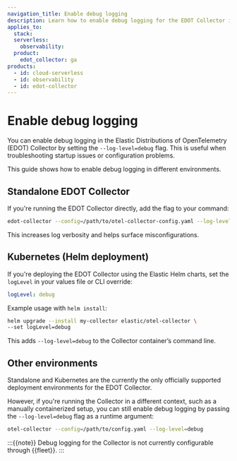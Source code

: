 ```yaml
---
navigation_title: Enable debug logging
description: Learn how to enable debug logging for the EDOT Collector in supported environments.
applies_to:
  stack:
  serverless:
    observability:
  product:
    edot_collector: ga
products:
  - id: cloud-serverless
  - id: observability
  - id: edot-collector
---
```


# Enable debug logging

You can enable debug logging in the Elastic Distributions of OpenTelemetry (EDOT) Collector by setting the `--log-level=debug` flag. This is useful when troubleshooting startup issues or configuration problems.

This guide shows how to enable debug logging in different environments.

## Standalone EDOT Collector

If you're running the EDOT Collector directly, add the flag to your command:

```bash
edot-collector --config=/path/to/otel-collector-config.yaml --log-level=debug
```

This increases log verbosity and helps surface misconfigurations.

## Kubernetes (Helm deployment)

If you're deploying the EDOT Collector using the Elastic Helm charts, set the `logLevel` in your values file or CLI override:

```yaml
logLevel: debug
```

Example usage with `helm install`:

```bash
helm upgrade --install my-collector elastic/otel-collector \
--set logLevel=debug
```

This adds `--log-level=debug` to the Collector container’s command line.

## Other environments

Standalone and Kubernetes are the currently the only officially supported deployment environments for the EDOT Collector.

However, if you're running the Collector in a different context, such as a manually containerized setup, you can still enable debug logging by passing the `--log-level=debug` flag as a runtime argument:

```bash
otel-collector --config=/path/to/config.yaml --log-level=debug
```

:::{{note}}
Debug logging for the Collector is not currently configurable through {{fleet}}.
:::


